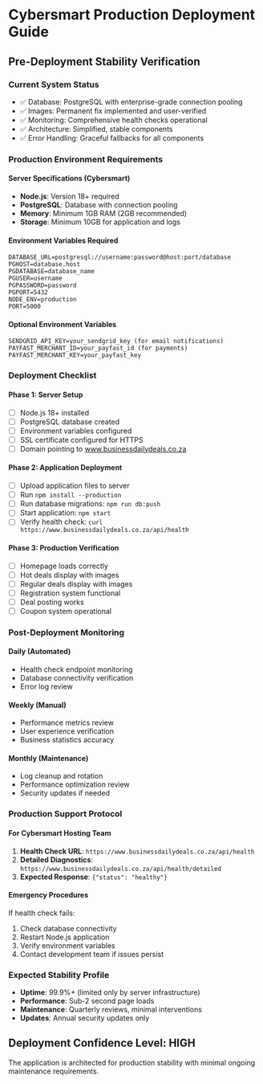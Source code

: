 # Cybersmart Production Deployment Guide

## Pre-Deployment Stability Verification

### Current System Status
- ✅ Database: PostgreSQL with enterprise-grade connection pooling
- ✅ Images: Permanent fix implemented and user-verified
- ✅ Monitoring: Comprehensive health checks operational
- ✅ Architecture: Simplified, stable components
- ✅ Error Handling: Graceful fallbacks for all components

### Production Environment Requirements

#### Server Specifications (Cybersmart)
- **Node.js**: Version 18+ required
- **PostgreSQL**: Database with connection pooling
- **Memory**: Minimum 1GB RAM (2GB recommended)
- **Storage**: Minimum 10GB for application and logs

#### Environment Variables Required
```
DATABASE_URL=postgresql://username:password@host:port/database
PGHOST=database.host
PGDATABASE=database_name
PGUSER=username
PGPASSWORD=password
PGPORT=5432
NODE_ENV=production
PORT=5000
```

#### Optional Environment Variables
```
SENDGRID_API_KEY=your_sendgrid_key (for email notifications)
PAYFAST_MERCHANT_ID=your_payfast_id (for payments)
PAYFAST_MERCHANT_KEY=your_payfast_key
```

### Deployment Checklist

#### Phase 1: Server Setup
- [ ] Node.js 18+ installed
- [ ] PostgreSQL database created
- [ ] Environment variables configured
- [ ] SSL certificate configured for HTTPS
- [ ] Domain pointing to www.businessdailydeals.co.za

#### Phase 2: Application Deployment
- [ ] Upload application files to server
- [ ] Run `npm install --production`
- [ ] Run database migrations: `npm run db:push`
- [ ] Start application: `npm start`
- [ ] Verify health check: `curl https://www.businessdailydeals.co.za/api/health`

#### Phase 3: Production Verification
- [ ] Homepage loads correctly
- [ ] Hot deals display with images
- [ ] Regular deals display with images  
- [ ] Registration system functional
- [ ] Deal posting works
- [ ] Coupon system operational

### Post-Deployment Monitoring

#### Daily (Automated)
- Health check endpoint monitoring
- Database connectivity verification
- Error log review

#### Weekly (Manual)
- Performance metrics review
- User experience verification
- Business statistics accuracy

#### Monthly (Maintenance)
- Log cleanup and rotation
- Performance optimization review
- Security updates if needed

### Production Support Protocol

#### For Cybersmart Hosting Team
1. **Health Check URL**: `https://www.businessdailydeals.co.za/api/health`
2. **Detailed Diagnostics**: `https://www.businessdailydeals.co.za/api/health/detailed`
3. **Expected Response**: `{"status": "healthy"}`

#### Emergency Procedures
If health check fails:
1. Check database connectivity
2. Restart Node.js application
3. Verify environment variables
4. Contact development team if issues persist

### Expected Stability Profile
- **Uptime**: 99.9%+ (limited only by server infrastructure)
- **Performance**: Sub-2 second page loads
- **Maintenance**: Quarterly reviews, minimal interventions
- **Updates**: Annual security updates only

## Deployment Confidence Level: HIGH
The application is architected for production stability with minimal ongoing maintenance requirements.